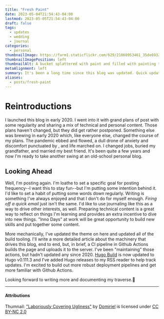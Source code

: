 ```yaml
---
title: "Fresh Paint"
date: 2023-05-04T21:54:43-04:00
lastmod: 2023-05-05T21:54:43-04:00
draft: false
tags:
  - updates
  - wedding
  - journal
categories:
  - personal
thumbnailImage: https://farm1.staticflickr.com/629/21860953461_35de6932ce_b.jpg
thumbnailImagePosition: left
thumbnailAlt: A bucket splattered with paint and filled with painting tools.
metaAlignment: left
summary: It's been a long time since this blog was updated. Quick updates and plans for the future!
aliases:
  - posts/fresh-paint
---
```


# Reintroductions

I launched this blog in early 2020. I went into it with grand plans of post with some regularity and sharing a mix of technical and personal content. Those plans haven't changed, but they did get rather postponed. Something else was brewing in early 2020 which, like everyone else, changed the course of my plans. The pandemic ebbed and flowed, a dull drone of anxiety and discomfort punctuated by , and life marched on. I changed jobs, buried my grandfather, and married my best friend. It's been quite a few years and now I'm ready to take another swing at an old-school personal blog.

## Looking Ahead

Well, I'm posting again. I'm loathe to set a specific goal for posting frequency--I want this to stay fun--but I'm putting some intention behind it. I'd like to set a habit of putting some words down regularly. Writing is something I've always enjoyed and that I don't do for myself enough. _Firing off a quick email_ just isn't the same. I'd like to use journaling like this as a way to drive other interests, as well. Preparing technical content is a great way to reflect on things I'm learning and provides an extra incentive to dive into new things. "Inno Days" at work will be great opportunity to build new skills and put together some content.

More mechanically, I've updated the theme on here and updated all of the build tooling. I'll write a more detailed article about the machinery that drives this blog, end to end, but, in brief, a CI pipeline in Github Actions builds the page and uploads it to the server. I've been "maintaining" those actions, but hadn't updated any since 2020. [Hugo Build](https://github.com/blbecker/hugo-build) is now updated to Hugo v0.111.3 and I've added Hugo releases to my RSS reader to help track updates. I'm excited to build out more robust deployment pipelines and get more familiar with Github Actions.

Looking forward to writing more and documenting my traverse.:rocket:

---

#### Attributions

Thumnail: ["Laboriously Covering Ugliness"](https://www.flickr.com/photos/domiriel/4320444542/) by [Domiriel](https://www.flickr.com/photos/domiriel/) is licensed under [CC BY-NC 2.0](https://creativecommons.org/licenses/by-nc/2.0/)
